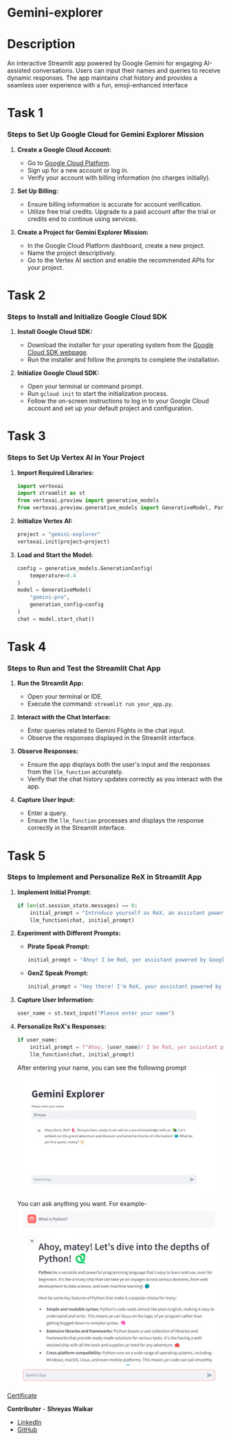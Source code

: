 # Gemini-explorer

# Description

An interactive Streamlit app powered by Google Gemini for engaging AI-assisted conversations. Users can input their names and queries to receive dynamic responses. The app maintains chat history and provides a seamless user experience with a fun, emoji-enhanced interface

# Task 1

### Steps to Set Up Google Cloud for Gemini Explorer Mission

1. **Create a Google Cloud Account:**

   - Go to [Google Cloud Platform](https://cloud.google.com/).
   - Sign up for a new account or log in.
   - Verify your account with billing information (no charges initially).

2. **Set Up Billing:**

   - Ensure billing information is accurate for account verification.
   - Utilize free trial credits. Upgrade to a paid account after the trial or credits end to continue using services.

3. **Create a Project for Gemini Explorer Mission:**
   - In the Google Cloud Platform dashboard, create a new project.
   - Name the project descriptively.
   - Go to the Vertex AI section and enable the recommended APIs for your project.

# Task 2

### Steps to Install and Initialize Google Cloud SDK

1. **Install Google Cloud SDK:**

   - Download the installer for your operating system from the [Google Cloud SDK webpage](https://cloud.google.com/sdk/docs/install).
   - Run the installer and follow the prompts to complete the installation.

2. **Initialize Google Cloud SDK:**
   - Open your terminal or command prompt.
   - Run `gcloud init` to start the initialization process.
   - Follow the on-screen instructions to log in to your Google Cloud account and set up your default project and configuration.

# Task 3

### Steps to Set Up Vertex AI in Your Project

1. **Import Required Libraries:**

   ```python
   import vertexai
   import streamlit as st
   from vertexai.preview import generative_models
   from vertexai.preview.generative_models import GenerativeModel, Part, Content, ChatSession
   ```

2. **Initialize Vertex AI:**

   ```python
   project = "gemini-explorer"
   vertexai.init(project=project)
   ```

3. **Load and Start the Model:**
   ```python
   config = generative_models.GenerationConfig(
       temperature=0.4
   )
   model = GenerativeModel(
       "gemini-pro",
       generation_config=config
   )
   chat = model.start_chat()
   ```

# Task 4

### Steps to Run and Test the Streamlit Chat App

1. **Run the Streamlit App:**

   - Open your terminal or IDE.
   - Execute the command: `streamlit run your_app.py`.

2. **Interact with the Chat Interface:**

   - Enter queries related to Gemini Flights in the chat input.
   - Observe the responses displayed in the Streamlit interface.

3. **Observe Responses:**

   - Ensure the app displays both the user's input and the responses from the `llm_function` accurately.
   - Verify that the chat history updates correctly as you interact with the app.

4. **Capture User Input:**
   - Enter a query.
   - Ensure the `llm_function` processes and displays the response correctly in the Streamlit interface.

# Task 5

### Steps to Implement and Personalize ReX in Streamlit App

1. **Implement Initial Prompt:**

   ```python
   if len(st.session_state.messages) == 0:
       initial_prompt = "Introduce yourself as ReX, an assistant powered by Google Gemini. You use emojis to be interactive"
       llm_function(chat, initial_prompt)
   ```

2. **Experiment with Different Prompts:**

   - **Pirate Speak Prompt:**
     ```python
     initial_prompt = "Ahoy! I be ReX, yer assistant powered by Google Gemini. I use emojis to make our chat more fun! 🏴‍☠"
     ```
   - **GenZ Speak Prompt:**
     ```python
     initial_prompt = "Hey there! I'm ReX, your assistant powered by Google Gemini. I use emojis to keep things lit 🔥💯."
     ```

3. **Capture User Information:**

   ```python
   user_name = st.text_input("Please enter your name")
   ```

4. **Personalize ReX's Responses:**

   ```python
   if user_name:
       initial_prompt = f"Ahoy, {user_name}! I be ReX, yer assistant powered by Google Gemini. I use emojis to make our chat more fun! 🏴‍☠"
       llm_function(chat, initial_prompt)
   ```

   After entering your name, you can see the following prompt
   ![alt text](image.png)

   You can ask anything you want. For example-
   ![alt text](image-1.png)

[Certificate](https://images.bannerbear.com/direct/K6W9Jw1Lro9ZNGDnlo/requests/000/056/844/795/jMVrobL3AQ5dL24L6G9ReqJW5/dfd077d43e6045cf4501e2ff965a30b0d7ae3594.pdf)

**Contributer** -
**Shreyas Waikar**

- [LinkedIn](https://www.linkedin.com/in/connect-with-shreyas-waikar/)
- [GitHub](https://github.com/sdwaikar)
